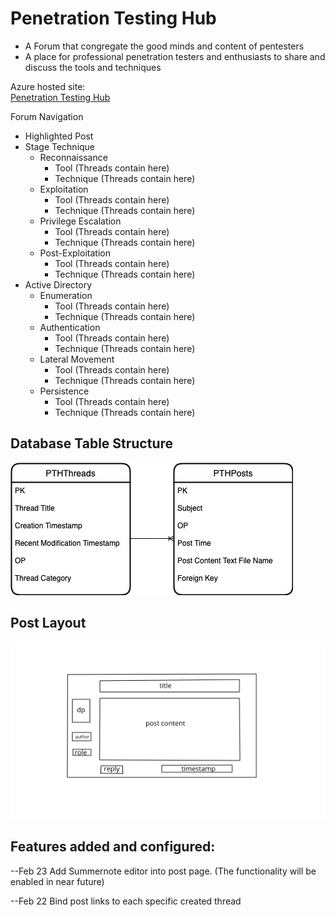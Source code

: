 # Penetration Testing Hub
- A Forum that congregate the good minds and content of pentesters
- A place for professional penetration testers and enthusiasts to share and discuss the tools and techniques

Azure hosted site:<br>
[Penetration Testing Hub](https://penetrationtestinghub20210225092748.azurewebsites.net)

Forum Navigation
- Highlighted Post
- Stage Technique
    - Reconnaissance
        - Tool (Threads contain here)
        - Technique (Threads contain here)
    - Exploitation
        - Tool (Threads contain here)
        - Technique (Threads contain here)
    - Privilege Escalation
        - Tool (Threads contain here)
        - Technique (Threads contain here)
    - Post-Exploitation
        - Tool (Threads contain here)
        - Technique (Threads contain here)
- Active Directory
    - Enumeration
        - Tool (Threads contain here)
        - Technique (Threads contain here)
    - Authentication
        - Tool (Threads contain here)
        - Technique (Threads contain here)
    - Lateral Movement
        - Tool (Threads contain here)
        - Technique (Threads contain here)
    - Persistence
        - Tool (Threads contain here)
        - Technique (Threads contain here)
        
<h2>Database Table Structure</h2>

![PTH_DB_Structure](https://github.com/KaiWeiL/Penetration-Testing-Hub/blob/master/readme_material/img/PTH_db_design.jpg?raw=true)

<h2>Post Layout</h2>

![PTH_DB_Structure](https://github.com/KaiWeiL/Penetration-Testing-Hub/blob/master/readme_material/img/post_layout.png?raw=true)

<h2>Features added and configured:</h2>
--Feb 23
Add Summernote editor into post page.
(The functionality will be enabled in near future)

--Feb 22
Bind post links to each specific created thread

